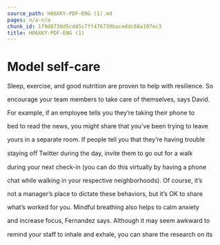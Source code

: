 ```yaml
---
source_path: H06XKY-PDF-ENG (1).md
pages: n/a-n/a
chunk_id: 1f9d0730d5cd45c7ff476739baceddc68a107ec3
title: H06XKY-PDF-ENG (1)
---
```

# Model self-care

Sleep, exercise, and good nutrition are proven to help with resilience. So

encourage your team members to take care of themselves, says David.

For example, if an employee tells you they’re taking their phone to

bed to read the news, you might share that you’ve been trying to leave

yours in a separate room. If people tell you that they’re having trouble

staying oﬀ Twitter during the day, invite them to go out for a walk

during your next check-in (you can do this virtually by having a phone

chat while walking in your respective neighborhoods). Of course, it’s

not a manager’s place to dictate these behaviors, but it’s OK to share

what’s worked for you. Mindful breathing also helps to calm anxiety

and increase focus, Fernandez says. Although it may seem awkward to

remind your staﬀ to inhale and exhale, you can share the research on its
